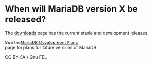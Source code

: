 # When will MariaDB version X be released?

The [downloads](https://downloads.mariadb.org/) page has the current stable and development releases.

See the[MariaDB Development Plans](../../../../faq/mariadb-software-questions/broken-reference/)\
page for plans for future versions of MariaDB.

CC BY-SA / Gnu FDL
